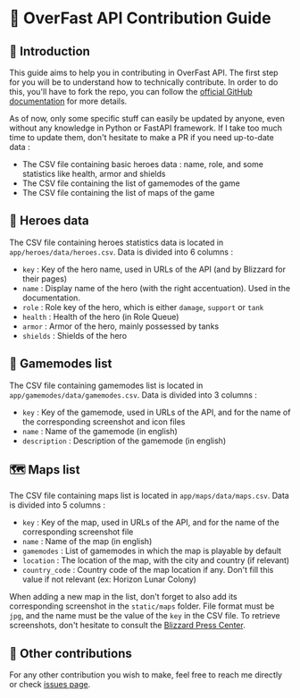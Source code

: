 # 🤝 OverFast API Contribution Guide

## 📝 Introduction
This guide aims to help you in contributing in OverFast API. The first step for you will be to understand how to technically contribute. In order to do this, you'll have to fork the repo, you can follow the [official GitHub documentation](https://docs.github.com/en/get-started/quickstart/contributing-to-projects) for more details.

As of now, only some specific stuff can easily be updated by anyone, even without any knowledge in Python or FastAPI framework. If I take too much time to update them, don't hesitate to make a PR if you need up-to-date data :
- The CSV file containing basic heroes data : name, role, and some statistics like health, armor and shields
- The CSV file containing the list of gamemodes of the game
- The CSV file containing the list of maps of the game

## 🦸 Heroes data
The CSV file containing heroes statistics data is located in `app/heroes/data/heroes.csv`. Data is divided into 6 columns :
- `key` : Key of the hero name, used in URLs of the API (and by Blizzard for their pages)
- `name` : Display name of the hero (with the right accentuation). Used in the documentation.
- `role` : Role key of the hero, which is either `damage`, `support` or `tank`
- `health` : Health of the hero (in Role Queue)
- `armor` : Armor of the hero, mainly possessed by tanks
- `shields` : Shields of the hero

## 🎲 Gamemodes list
The CSV file containing gamemodes list is located in `app/gamemodes/data/gamemodes.csv`. Data is divided into 3 columns :
- `key` : Key of the gamemode, used in URLs of the API, and for the name of the corresponding screenshot and icon files
- `name` : Name of the gamemode (in english)
- `description` : Description of the gamemode (in english)

## 🗺️ Maps list
The CSV file containing maps list is located in `app/maps/data/maps.csv`. Data is divided into 5 columns :
- `key` : Key of the map, used in URLs of the API, and for the name of the corresponding screenshot file
- `name` : Name of the map (in english)
- `gamemodes` : List of gamemodes in which the map is playable by default
- `location` : The location of the map, with the city and country (if relevant)
- `country_code` : Country code of the map location if any. Don't fill this value if not relevant (ex: Horizon Lunar Colony)

When adding a new map in the list, don't forget to also add its corresponding screenshot in the `static/maps` folder. File format must be `jpg`, and the name must be the value of the `key` in the CSV file. To retrieve screenshots, don't hesitate to consult the [Blizzard Press Center](https://blizzard.gamespress.com).

## 🤔 Other contributions
For any other contribution you wish to make, feel free to reach me directly or check [issues page](https://github.com/TeKrop/overfast-api/issues).